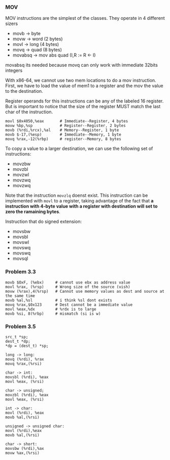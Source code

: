 ### MOV

MOV instructions are the simplest of the classes.
They operate in 4 different sizers

* movb -> byte
* movw -> word (2 bytes)
* movl -> long (4 bytes)
* movq -> quad (8 bytes)
* movabsq -> mov abs quad (I,R := R <- I)

movabsq its needed because movq can only work with immediate 32bits integers

With x86-64, we cannot use two mem locations to do a mov instruction.
First, we have to load the value of mem1 to a register and the mov the value to the destination.

Register operands for this instructions can be any of the labeled 16 register.
But is important to notice that the size of the register MUST match the last char of the instruction.

```assembly
movl $0x4050,%eax       # Immediate--Register, 4 bytes
movw %bp,%sp            # Register--Register, 2 bytes
movb (%rdi,%rcx),%al    # Memory--Register, 1 byte
movb $-17,(%esp)        # Immediate--Memory, 1 byte
movq %rax,-12(%rbp)     # register--Memory, 8 bytes
```

To copy a value to a larger destination, we can use the following set of instructions:

* movzbw
* movzbl
* movzwl
* movzwq
* movzwq

Note that the instruction `movzlq` doenst exist. This instruction can be implemented with `movl` to a register, taking
advantage of the fact that **a instruction with 4-byte value with a register with destination will set to zero the ramaining bytes**.

Instruction that do signed extension:

* movsbw
* movsbl
* movswl
* movswq
* movswq
* movsql

### Problem 3.3

```assembly
movb $OxF, (%ebx)     # cannot use ebx as address value
movl %rax, (%rsp)     # Wrong size of the source (vish)
movw (%rax),4(%rsp)   # Cannot use memory values as dest and source at the same time
movb %al,%sl          # i think %sl dont exists
movq %rax,$0x123      # Dest cannot be a immediate value
movl %eax,%dx         # %rdx is to large
movb %si, 8(%rbp)     # mismatch (si is w)
```

### Problem 3.5
```
src_t *sp;
dest_t *dp;
*dp = (dest_t) *sp;

long -> long:
movq (%rdi), %rax
movq %rax,(%rsi)

char -> int:
movsbl (%rdi), %eax
movl %eax, (%rsi)

char -> unsigned;
movzbl (%rdi), %eax
movl %eax, (%rsi)

int -> char:
movl (%rdi), %eax
movb %al,(%rsi)

unsigned -> unsigned char:
movl (%rdi),%eax
movb %al,(%rsi)

char -> short:
movsbw (%rdi),%ax
movw %ax,(%rsi)
```